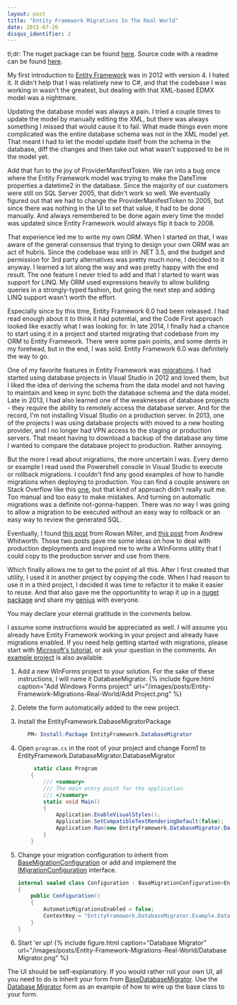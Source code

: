 ```yaml
---
layout: post
title: "Entity Framework Migrations In The Real World"
date: 2015-07-26
disqus_identifier: 2
---
```

tl;dr: The nuget package can be found [here](http://www.nuget.org/packages/EntityFramework.DatabaseMigrator/). Source code with a readme can be found [here](https://github.com/TheOtherTimDuncan/EntityFramework.DatabaseMigrator).

My first introduction to [Entity Framework](http://www.asp.net/entity-framework) was in 2012 with version 4. I hated it. It didn't help that I was relatively new to C#, and that the codebase I was working in wasn't the greatest, but dealing with that XML-based EDMX model was a nightmare.

Updating the database model was always a pain. I tried a couple times to update the model by manually editing the XML, but there was always something I missed that would cause it to fail. What made things even more complicated was the entire database schema was not in the XML model yet. That meant I had to let the model update itself from the schema in the database, diff the changes and then take out what wasn't supposed to be in the model yet.

Add that fun to the joy of ProviderManifestToken. We ran into a bug once where the Entity Framework model was trying to make the DateTime properties a datetime2 in the database. Since the majority of our customers were still on SQL Server 2005, that didn't work so well. We eventually figured out that we had to change the ProviderManifestToken to 2005, but since there was nothing in the UI to set that value, it had to be done manually. And always remembered to be done again every time the model was updated since Entity Framework would always flip it back to 2008.

That experience led me to write my own ORM. When I started on that, I was aware of the general consensus that trying to design your own ORM was an act of hubris. Since the codebase was still in .NET 3.5, and the budget and permission for 3rd party alternatives was pretty much none, I decided to it anyway. I learned a lot along the way and was pretty happy with the end result. The one feature I never tried to add and that I started to want was support for LINQ. My ORM used expressions heavily to allow building queries in a strongly-typed fashion, but going the next step and adding LINQ support wasn't worth the effort.  

 Especially since by this time, Entity Framework 6.0 had been released. I had read enough about it to think it had potential, and the Code First approach looked like exactly what I was looking for. In late 2014, I finally had a chance to start using it in a project and started migrating that codebase from my ORM to Entity Framework. There were some pain points, and some dents in my forehead, but in the end, I was sold. Entity Framework 6.0 was definitely the way to go.
 
 One of my favorite features in Entity Framework was [migrations](https://msdn.microsoft.com/en-us/data/jj591621.aspx). I had started using database projects in Visual Studio in 2012 and loved them, but I liked the idea of deriving the schema from the data model and not having to maintain and keep in sync both the database schema and the data model. Late in 2013, I had also learned one of the weaknesses of database projects - they require the ability to remotely access the database server. And for the record, I'm not installing Visual Studio on a production server. In 2013, one of the projects I was using database projects with moved to a new hosting provider, and I no longer had VPN access to the staging or production servers. That meant having to download a backup of the database any time I wanted to compare the database project to production. Rather annoying.
 
 But the more I read about migrations, the more uncertain I was. Every demo or example I read used the Powershell console in Visual Studio to execute or rollback migrations. I couldn't find any good examples of how to handle migrations when deploying to production. You can find a couple answers on Stack Overflow like this [one](http://stackoverflow.com/questions/26384290/entity-framework-migrations-i-dont-have-access-to-production-sql-server), but that kind of approach didn't really suit me. Too manual and too easy to make mistakes. And turning on automatic migrations was a definite not-gonna-happen. There was no way I was going to allow a migration to be executed without an easy way to rollback or an easy way to review the generated SQL.
 
 Eventually, I found [this post](http://romiller.com/2012/02/09/running-scripting-migrations-from-code/) from Rowan Miller, and [this post](http://whiteknight.github.io/2013/01/26/efcodeonlymigrations.html) from Andrew Whitworth. Those two posts gave me some ideas on how to deal with production deployments and inspired me to write a WinForms utility that I could copy to the production server and use from there.
 
 Which finally allows me to get to the point of all this. After I first created that utility, I used it in another project by copying the code. When I had reason to use it in a third project, I decided it was time to refactor it to make it easier to reuse. And that also gave me the opportunitity to wrap it up in a [nuget package](http://www.nuget.org/packages/EntityFramework.DatabaseMigrator/) and share my [genius](https://github.com/TheOtherTimDuncan/EntityFramework.DatabaseMigrator) with everyone.
 
 You may declare your eternal gratitude in the comments below.
 
 I assume some instructions would be appreciated as well. I will assume you already have Entity Framework working in your project and already have migrations enabled. If you need help getting started with migrations, please start with [Microsoft's tutorial](https://msdn.microsoft.com/en-us/data/jj591621.aspx), or ask your question in the comments. An [example project](https://github.com/TheOtherTimDuncan/EntityFramework.DatabaseMigrator/tree/master/EntityFramework.DatabaseMigrator.Example) is also available.
 
1. Add a new WinForms project to your solution. For the sake of these instructions, I will name it DatabaseMigrator.
{% include figure.html caption="Add Windows Forms project" url="/images/posts/Entity-Framework-Migrations-Real-World/Add Project.png" %}
2. Delete the form automatically added to the new project.
3. Install the EntityFramework.DabaseMigratorPackage

     ```powershell
        PM> Install-Package EntityFramework.DatabaseMigrator
     ```

4. Open `program.cs` in the root of your project and change Form1 to EntityFramework.DatabaseMigrator.DatabaseMigrator

    ```csharp
    	 static class Program
        {
            /// <summary>
            /// The main entry point for the application.
            /// </summary>
            static void Main()
            {
                Application.EnableVisualStyles();
                Application.SetCompatibleTextRenderingDefault(false);
                Application.Run(new EntityFramework.DatabaseMigrator.DatabaseMigrator());
            }
        }
    ```

5. Change your migration configuration to inherit from [BaseMigrationConfiguration](https://github.com/TheOtherTimDuncan/EntityFramework.DatabaseMigrator/blob/master/EntityFramework.DatabaseMigrator/Migrations/BaseMigrationConfiguration.cs) or add and implement the [IMigrationConfiguration](https://github.com/TheOtherTimDuncan/EntityFramework.DatabaseMigrator/blob/master/EntityFramework.DatabaseMigrator/Migrations/IMigrationConfiguration.cs) interface.

    ```csharp
    internal sealed class Configuration : BaseMigrationConfiguration<EntityFramework.DatabaseMigrator.Example.Data.BlogContext>
    {
        public Configuration()
        {
            AutomaticMigrationsEnabled = false;
            ContextKey = "EntityFramework.DatabaseMigrator.Example.Data.BlogContext";
        }
    }
    ```

6. Start 'er up!
{% include figure.html caption="Database Migrator" url="/images/posts/Entity-Framework-Migrations-Real-World/Database Migrator.png" %}

The UI should be self-explanatory. If you would rather roll your own UI, all you need to do is inherit your form from [BaseDatabaseMigrator](https://github.com/TheOtherTimDuncan/EntityFramework.DatabaseMigrator/blob/master/EntityFramework.DatabaseMigrator/BaseDatabaseMigrator.cs). Use the [Database Migrator](https://github.com/TheOtherTimDuncan/EntityFramework.DatabaseMigrator/blob/master/EntityFramework.DatabaseMigrator/DatabaseMigrator.cs) form as an example of how to wire up the base class to your form.
